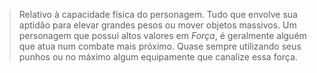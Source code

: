 > Relativo à capacidade física do personagem. Tudo que envolve sua aptidão para elevar grandes pesos ou mover objetos massivos. Um personagem que possui altos valores em _Força_, é geralmente alguém que atua num combate mais próximo. Quase sempre utilizando seus punhos ou no máximo algum equipamente que canalize essa força.